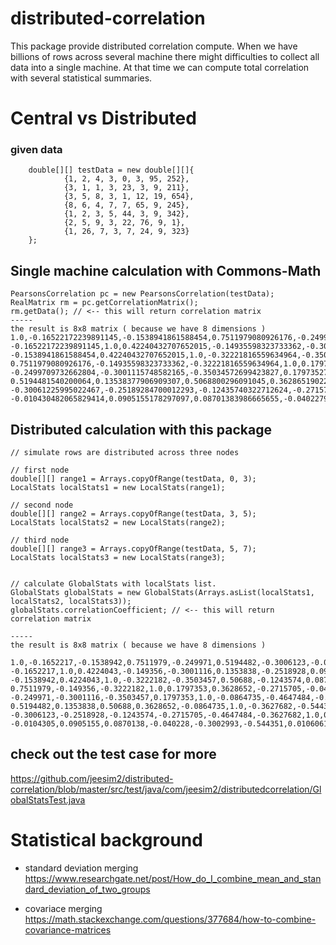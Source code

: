 # distributed-correlation
This package provide distributed correlation compute.
When we have billions of rows across several machine there might difficulties to collect all data into a single machine.
At that time we can compute total correlation with several statistical summaries.

# Central vs Distributed

### given data
```
    double[][] testData = new double[][]{
            {1, 2, 4, 3, 0, 3, 95, 252},
            {3, 1, 1, 3, 23, 3, 9, 211},
            {3, 5, 8, 3, 1, 12, 19, 654},
            {8, 6, 4, 7, 7, 65, 9, 245},
            {1, 2, 3, 5, 44, 3, 9, 342},
            {2, 5, 9, 3, 22, 76, 9, 1},
            {1, 26, 7, 3, 7, 24, 9, 323}
    };
```

## Single machine calculation with Commons-Math
```
PearsonsCorrelation pc = new PearsonsCorrelation(testData);
RealMatrix rm = pc.getCorrelationMatrix();
rm.getData(); // <-- this will return correlation matrix
-----
the result is 8x8 matrix ( because we have 8 dimensions )
1.0,-0.16522172239891145,-0.1538941861588454,0.7511979080926176,-0.2499709732662804,0.5194481540200064,-0.30061225995022467,-0.010430482065829414,
-0.16522172239891145,1.0,0.42240432707652015,-0.14935598323733362,-0.3001115748582165,0.13538377906909307,-0.25189284700012293,0.0905155178297097,
-0.1538941861588454,0.42240432707652015,1.0,-0.32221816559634964,-0.35034572699423827,0.5068800296091045,-0.12435740322712624,0.08701383986665655,
0.7511979080926176,-0.14935598323733362,-0.32221816559634964,1.0,0.17973527053939675,0.36286519022218816,-0.27157052726627057,-0.04022795234533219,
-0.2499709732662804,-0.3001115748582165,-0.35034572699423827,0.17973527053939675,1.0,-0.08647345173262828,-0.4647483604970352,-0.30029929753314133,
0.5194481540200064,0.13538377906909307,0.5068800296091045,0.36286519022218816,-0.08647345173262828,1.0,-0.3627681799671043,-0.5443510243133955,
-0.30061225995022467,-0.25189284700012293,-0.12435740322712624,-0.27157052726627057,-0.4647483604970352,-0.3627681799671043,1.0,0.010606088380907614,
-0.010430482065829414,0.0905155178297097,0.08701383986665655,-0.04022795234533219,-0.30029929753314133,-0.5443510243133955,0.010606088380907614,1.0,

```

## Distributed calculation with this package
```
// simulate rows are distributed across three nodes

// first node
double[][] range1 = Arrays.copyOfRange(testData, 0, 3);
LocalStats localStats1 = new LocalStats(range1);

// second node
double[][] range2 = Arrays.copyOfRange(testData, 3, 5);
LocalStats localStats2 = new LocalStats(range2);

// third node
double[][] range3 = Arrays.copyOfRange(testData, 5, 7);
LocalStats localStats3 = new LocalStats(range3);


// calculate GlobalStats with localStats list.
GlobalStats globalStats = new GlobalStats(Arrays.asList(localStats1, localStats2, localStats3));
globalStats.correlationCoefficient; // <-- this will return correlation matrix

-----
the result is 8x8 matrix ( because we have 8 dimensions )

1.0,-0.1652217,-0.1538942,0.7511979,-0.249971,0.5194482,-0.3006123,-0.0104305,
-0.1652217,1.0,0.4224043,-0.149356,-0.3001116,0.1353838,-0.2518928,0.0905155,
-0.1538942,0.4224043,1.0,-0.3222182,-0.3503457,0.50688,-0.1243574,0.0870138,
0.7511979,-0.149356,-0.3222182,1.0,0.1797353,0.3628652,-0.2715705,-0.040228,
-0.249971,-0.3001116,-0.3503457,0.1797353,1.0,-0.0864735,-0.4647484,-0.3002993,
0.5194482,0.1353838,0.50688,0.3628652,-0.0864735,1.0,-0.3627682,-0.544351,
-0.3006123,-0.2518928,-0.1243574,-0.2715705,-0.4647484,-0.3627682,1.0,0.0106061,
-0.0104305,0.0905155,0.0870138,-0.040228,-0.3002993,-0.544351,0.0106061,1.0,
```


## check out the test case for more
https://github.com/jeesim2/distributed-correlation/blob/master/src/test/java/com/jeesim2/distributedcorrelation/GlobalStatsTest.java

# Statistical background
* standard deviation merging
https://www.researchgate.net/post/How_do_I_combine_mean_and_standard_deviation_of_two_groups

* covariace merging
https://math.stackexchange.com/questions/377684/how-to-combine-covariance-matrices
